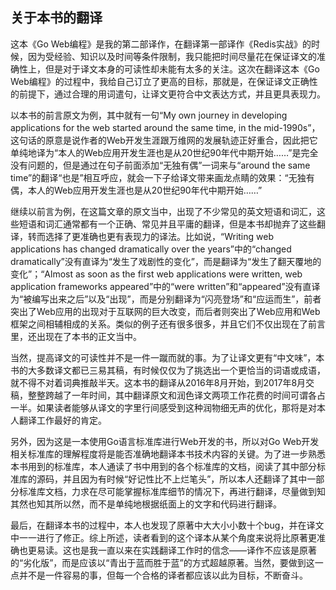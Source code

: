 ## 关于本书的翻译

这本《Go Web编程》是我的第二部译作，在翻译第一部译作《Redis实战》的时候，因为受经验、知识以及时间等条件限制，我只能把时间尽量花在保证译文的准确性上，但是对于译文本身的可读性却未能有太多的关注。这次在翻译这本《Go Web编程》的过程中，我给自己订立了更高的目标，那就是，在保证译文正确性的前提下，通过合理的用词遣句，让译文更符合中文表达方式，并且更具表现力。

以本书的前言原文为例，其中就有一句“My own journey in developing applications for the web started around the same time, in the mid-1990s”，这句话的原意是说作者的Web开发生涯跟万维网的发展轨迹正好重合，因此把它单纯地译为“本人的Web应用开发生涯也是从20世纪90年代中期开始……”是完全没有问题的，但是通过在句子前面添加“无独有偶”一词来与“around the same time”的翻译“也是”相互呼应，就会一下子给译文带来画龙点睛的效果：“无独有偶，本人的Web应用开发生涯也是从20世纪90年代中期开始……”

继续以前言为例，在这篇文章的原文当中，出现了不少常见的英文短语和词汇，这些短语和词汇通常都有一个正确、常见并且平庸的翻译，但是本书却抛弃了这些翻译，转而选择了更准确也更有表现力的译法。比如说，“Writing web applications has changed dramatically over the years”中的“changed dramatically”没有直译为“发生了戏剧性的变化”，而是翻译为“发生了翻天覆地的变化”；“Almost as soon as the first web applications were written, web application frameworks appeared”中的“were written”和“appeared”没有直译为“被编写出来之后”以及“出现”，而是分别翻译为“闪亮登场”和“应运而生”，前者突出了Web应用的出现对于互联网的巨大改变，而后者则突出了Web应用和Web框架之间相辅相成的关系。类似的例子还有很多很多，并且它们不仅出现在了前言里，还出现在了本书的正文当中。

当然，提高译文的可读性并不是一件一蹴而就的事。为了让译文更有“中文味”，本书的大多数译文都已三易其稿，有时候仅仅为了挑选出一个更恰当的词语或成语，就不得不对着词典推敲半天。这本书的翻译从2016年8月开始，到2017年8月交稿，整整跨越了一年时间，其中翻译原文和润色译文两项工作花费的时间可谓各占一半。如果读者能够从译文的字里行间感受到这种润物细无声的优化，那将是对本人翻译工作最好的肯定。

另外，因为这是一本使用Go语言标准库进行Web开发的书，所以对Go Web开发相关标准库的理解程度将是能否准确地翻译本书技术内容的关键。为了进一步熟悉本书用到的标准库，本人通读了书中用到的各个标准库的文档，阅读了其中部分标准库的源码，并且因为有时候“好记性比不上烂笔头”，所以本人还翻译了其中一部分标准库文档，力求在尽可能掌握标准库细节的情况下，再进行翻译，尽量做到知其然也知其所以然，而不是单纯地根据纸面上的文字和代码进行翻译。

最后，在翻译本书的过程中，本人也发现了原著中大大小小数十个bug，并在译文中一一进行了修正。综上所述，读者看到的这个译本从某个角度来说将比原著更准确也更易读。这也是我一直以来在实践翻译工作时的信念——译作不应该是原著的“劣化版”，而是应该以“青出于蓝而胜于蓝”的方式超越原著。当然，要做到这一点并不是一件容易的事，但每一个合格的译者都应该以此为目标，不断奋斗。


